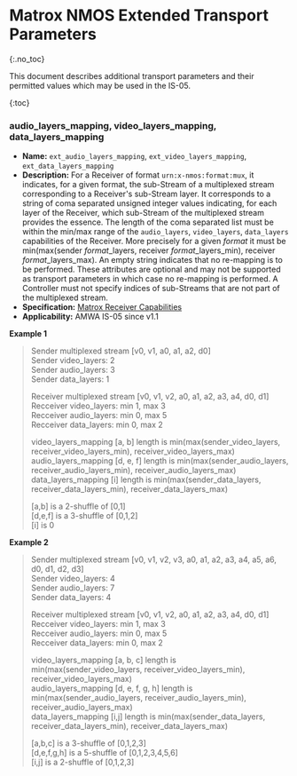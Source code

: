 # Matrox NMOS Extended Transport Parameters
{:.no_toc}

This document describes additional transport parameters and their permitted values which may be used in the IS-05.

{:toc}

### audio_layers_mapping, video_layers_mapping, data_layers_mapping
- **Name:** `ext_audio_layers_mapping`, `ext_video_layers_mapping`, `ext_data_layers_mapping`
- **Description:** For a Receiver of format `urn:x-nmos:format:mux`, it indicates, for a given format, the sub-Stream of a multiplexed stream corresponding to a Receiver's sub-Stream layer. It corresponds to a string of coma separated unsigned integer values indicating, for each layer of the Receiver, which sub-Stream of the multiplexed stream provides the essence. The length of the coma separated list must be within the min/max range of the `audio_layers`, `video_layers`, `data_layers` capabilities of the Receiver. More precisely for a given *format* it must be min(max(sender *format*_layers, receiver *format*_layers_min), receiver *format*_layers_max). An empty string indicates that no re-mapping is to be performed. These attributes are optional and may not be supported as transport parameters in which case no re-mapping is performed. A Controller must not specify indices of sub-Streams that are not part of the multiplexed stream.
- **Specification:** [Matrox Receiver Capabilities](https://github.com/alabou/NMOS-MatroxOnly/blob/main/ReceiverCapabilities.md)
- **Applicability:** AMWA IS-05 since v1.1

**Example 1**
>
>Sender multiplexed stream [v0, v1, a0, a1, a2, d0]  
>Sender video_layers: 2  
>Sender audio_layers: 3  
>Sender data_layers: 1  
>
>Receiver multiplexed stream [v0, v1, v2, a0, a1, a2, a3, a4, d0, d1]   
>Recceiver video_layers: min 1, max 3  
>Recceiver audio_layers: min 0, max 5  
>Recceiver data_layers: min 0, max 2  
>
>video_layers_mapping [a, b]   length is min(max(sender_video_layers, receiver_video_layers_min), receiver_video_layers_max)  
>audio_layers_mapping [d, e, f] length is min(max(sender_audio_layers, receiver_audio_layers_min), receiver_audio_layers_max)  
>data_layers_mapping [i] length is min(max(sender_data_layers, receiver_data_layers_min), receiver_data_layers_max)  
>
>[a,b] is a 2-shuffle of [0,1]  
>[d,e,f] is a 3-shuffle of [0,1,2]  
>[i] is 0  

**Example 2**
>
>Sender multiplexed stream [v0, v1, v2, v3, a0, a1, a2, a3, a4, a5, a6, d0, d1, d2, d3]  
>Sender video_layers: 4  
>Sender audio_layers: 7  
>Sender data_layers: 4  
>
>Receiver multiplexed stream [v0, v1, v2, a0, a1, a2, a3, a4, d0, d1]  
>Recceiver video_layers: min 1, max 3  
>Recceiver audio_layers: min 0, max 5  
>Recceiver data_layers: min 0, max 2  
>
>video_layers_mapping [a, b, c]   length is min(max(sender_video_layers, receiver_video_layers_min), receiver_video_layers_max)  
>audio_layers_mapping [d, e, f, g, h] length is min(max(sender_audio_layers, receiver_audio_layers_min), receiver_audio_layers_max)  
>data_layers_mapping [i,j] length is min(max(sender_data_layers, receiver_data_layers_min), receiver_data_layers_max)  
>
>[a,b,c] is a 3-shuffle of [0,1,2,3]  
>[d,e,f,g,h] is a 5-shuffle of [0,1,2,3,4,5,6]  
>[i,j] is a 2-shuffle of [0,1,2,3]  

